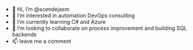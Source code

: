 - 👋 Hi, I’m @scendejasm
- 👀 I’m interested in automation DevOps consulting
- 🌱 I’m currently learning C# and Azure
- 💞️ I’m looking to collaborate on process improvement and building SQL backends
- 📫 leave me a comment

<!---
scendejasm/scendejasm is a ✨ special ✨ repository because its `README.md` (this file) appears on your GitHub profile.
You can click the Preview link to take a look at your changes.
--->
